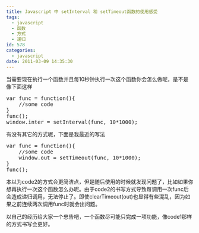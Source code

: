 ```yaml
---
title: Javascript 中 setInterval 和 setTimeout函数的使用感受
tags:
  - javascript
  - 函数
  - 方式
  - 递归
id: 578
categories:
  - javascript
date: 2011-03-09 14:35:30
---
```


当需要现在执行一个函数并且每10秒钟执行一次这个函数你会怎么做呢，是不是像下面这样

<pre lang='javascript'>
var func = function(){
	//some code
}
func();
window.inter = setInterval(func, 10*1000);
</pre>

有没有其它的方式呢，下面是我最近的写法

<pre lang='javascript'>
var func = function(){
	//some code
	window.out = setTimeout(func, 10*1000);
}
func();
</pre>

本以为code2的方式会更简洁点，但是随后使用的时候就发现问题了，比如如果你想再执行一次这个函数怎么办呢。由于code2的书写方式导致每调用一次func后会造成递归调用，无法停止了。即使clearTimeout(out)也显得有些混乱，因为如果之前连续两次调用func时就会出问题。

以自己的经历给大家一个忠告吧，一个函数尽可能只完成一项功能，像code1那样的方式书写会更好。